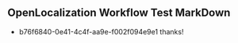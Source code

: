 ## OpenLocalization Workflow Test MarkDown
* b76f6840-0e41-4c4f-aa9e-f002f094e9e1 
thanks!<!--HONumber=Mar16_HO3-->
